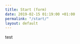 ```yaml
---
title: Start (form)
date: 2019-02-15 01:19:00 +01:00
permalink: "/start/"
layout: default
---
```


test